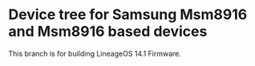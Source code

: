 Device tree for Samsung Msm8916 and Msm8916 based devices
=================================

This branch is for building LineageOS 14.1 Firmware.
